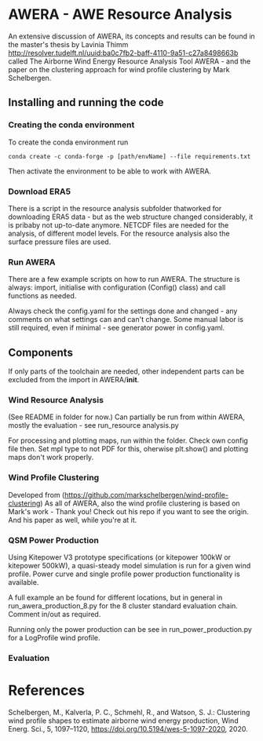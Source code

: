 # AWERA - AWE Resource Analysis 

An extensive discussion of AWERA, its concepts and results can be found in the master's thesis by Lavinia Thimm
http://resolver.tudelft.nl/uuid:ba0c7fb2-baff-4110-9a51-c27a8498663b called The Airborne Wind Energy Resource Analysis Tool AWERA - 
and the paper on the clustering approach for wind profile clustering by Mark Schelbergen. 


## Installing and running the code
### Creating the conda environment
To create the conda environment run
```commandline
conda create -c conda-forge -p [path/envName] --file requirements.txt
```

Then activate the environment to be able to work with AWERA.
### Download ERA5
There is a script in the resource analysis subfolder thatworked for downloading ERA5 data - but as the web structure changed considerably, it is pribaby not up-to-date anymore. NETCDF files are needed for the analysis, of different model levels. For the resource analysis also the surface pressure files are used.

### Run AWERA
There are a few example scripts on how to run AWERA. The structure is always: import, initialise with configuration (Config() class) and call functions as needed. 

Always check the config.yaml for the settings done and changed - any comments on what settings can and can't change. Some manual labor is still required, even if minimal - see generator power in config.yaml.

## Components
If only parts of the toolchain are needed, other independent parts can be excluded from the import in AWERA/__init__.

### Wind Resource Analysis 
(See README in folder for now.) Can partially be run from within AWERA, mostly the evaluation - see run_resource analysis.py

For processing and plotting maps, run within the folder. Check own config file then. Set mpl type to not PDF for this, oherwise plt.show() and plotting maps don't work properly.  

### Wind Profile Clustering
Developed from (https://github.com/markschelbergen/wind-profile-clustering) As all of AWERA, also the wind profile clustering is based on Mark's work - Thank you! Check out his repo if you want to see the origin. 
And his paper as well, while you're at it. 

### QSM Power Production 
Using Kitepower V3 prototype specifications (or kitepower 100kW or kitepower 500kW), a quasi-steady model simulation is run for a given wind profile. Power curve and single profile power production functionality is available. 

A full example an be found for different locations, but in general in run_awera_production_8.py for the 8 cluster standard evaluation chain. Comment in/out as required.

Running only the power production can be see in run_power_production.py for a LogProfile wind profile. 

### Evaluation

# References


Schelbergen, M., Kalverla, P. C., Schmehl, R., and Watson, S. J.: Clustering wind profile shapes to estimate airborne wind energy production, Wind Energ. Sci., 5, 1097–1120, https://doi.org/10.5194/wes-5-1097-2020, 2020. 


